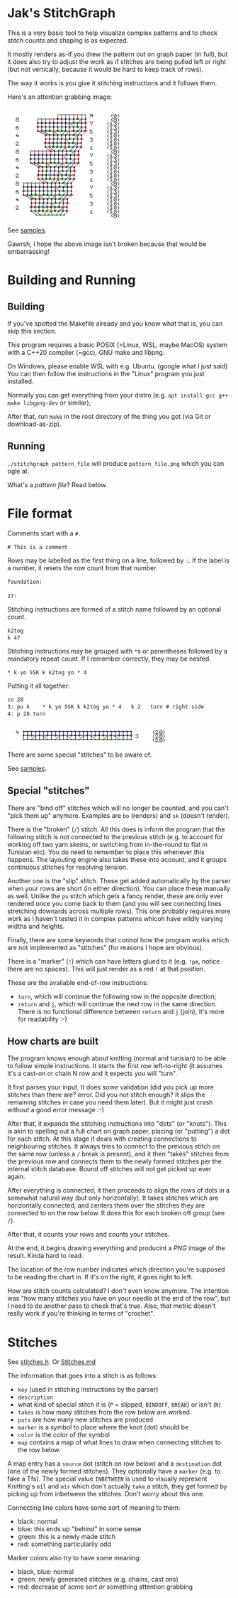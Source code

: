 Jak's StitchGraph
=================

This is a very basic tool to help visualize complex patterns and to check stitch counts and shaping is as expected.

It mostly renders as-if you drew the pattern out on graph paper (in full), but it does also try to adjust the work as if stitches are being pulled left or right (but not vertically, because it would be hard to keep track of rows).

The way it works is you give it stitching instructions and it follows them.

Here's an attention grabbing image:

![Attention grabbing example. See samples/README.md](samples/edge.png)

See [samples](./samples/README.md).

Gawrsh, I hope the above image isn't broken because that would be embarrassing!

Building and Running
====================

Building
--------

If you've spotted the Makefile already and you know what that is, you can skip this section.

This program requires a basic POSIX (=Linux, WSL, maybe MacOS) system with a C++20 compiler (=gcc), GNU make and libpng.

On Windows, please enable WSL with e.g. Ubuntu. (google what I just said) You can then follow the instructions in the "Linux" program you just installed.

Normally you can get everything from your distro (e.g. `apt install gcc g++ make libgpng-dev` or similar);

After that, run `make` in the root directory of the thing you got (via Git or download-as-zip).

Running
-------

`./stitchgraph pattern_file` will produce `pattern_file.png` which you can ogle at.

What's a *pattern file*? Read below.

File format
===========

Comments start with a `#`.

    # This is a comment

Rows may be labelled as the first thing on a line, followed by `:`. If the label is a number, it resets the row count from that number.

    foundation:

    27:

Stitching instructions are formed of a stitch name followed by an optional count.

    k2tog
    k 47

Stitching instructions may be grouped with `*`s or parentheses followed by a mandatory repeat count. If I remember correctly, they may be nested.

    * k yo SSK k k2tog yo * 4

Putting it all together:

    co 28
    3: pu k    * k yo SSK k k2tog yo * 4   k 2   turn # right side
    4: p 28 turn

![example render of the instructions above](./samples/simplest.png)

There are some special "stitches" to be aware of.

See [samples](./samples/README.md).

Special "stitches"
------------------

There are "bind off" stitches which will no longer be counted, and you can't "pick them up" anymore. Examples are `bo` (renders) and `sk` (doesn't render).

There is the "broken" (`/`) stitch. All this does is inform the program that the following stitch is not connected to the previous stitch (e.g. to account for working off two yarn skeins, or switching from in-the-round to flat in Tunisian etc). You do need to remember to place this whenever this happens. The layouting engine also takes these into account, and it groups continuous stitches for resolving tension.

Another one is the "slip" stitch. These get added automatically by the parser when your rows are short (in either direction). You can place these manually as well. Unlike the `pu` stitch which gets a fancy render, these are only ever rendered once you come back to them (and you will see connecting lines stretching downards across multiple rows). This one probably requires more work as I haven't tested it in complex patterns whicoh have wildly varying widths and heights.

Finally, there are some keywords that control how the program works which are not implemented as "stitches" (for reasons I hope are obvious).

There is a "marker" (`!`) which can have letters glued to it (e.g. `!pm`, notice there are no spaces). This will just render as a red `!` at that position.

These are the available end-of-row instructions:

- `turn`, which will continue the following row in the opposite direction;
- `return` and `j`, which will continue the next row in the same direction. There is no functional difference between `return` and `j` (join), it's more for readability :-)

How charts are built
--------------------

The program knows enough about knitting (normal and tunisian) to be able to follow simple instructions. It starts the first row left-to-right (it assumes it's a cast-on or chain N row and it expects you will "turn".

It first parses your input. It does *some* validation (did you pick up more stitches than there are? error. Did you not stitch enough? It slips the remaining stitches in case you need them later). But it might just crash without a good error message :-)

After that, it expands the stitching instructions into "dots" (or "knots"). This is akin to spelling out a full chart on graph paper, placing (or "putting") a dot for each stitch. At this stage it deals with creating connections to neighbouring stitches. It always tries to connect to the previous stitch on the same row (unless a `/` break is present), and it then "takes" stitches from the previous row and connects them to the newly formed stitches per the internal stitch database. Bound off stitches will not get picked up ever again.

After everything is connected, it then proceeds to align the rows of dots in a somewhat natural way (but only horizontally). It takes stitches which are horizontally connected, and centers them over the stitches they are connected to on the row below. It does this for each broken off group (see `/`).

After that, it counts your rows and counts your stitches.

At the end, it begins drawing everything and producint a *PNG* image of the result. Kinda hard to read.

The location of the row number indicates which direction you're supposed to be reading the chart in. If it's on the right, it goes right to left.

How are stitch counts calculated? I don't even know anymore. The intention was "how many stitches you have on your needle at the end of the row", but I need to do another pass to check that's true. Also, that metric doesn't really work if you're thinking in terms of "crochet".

Stitches
========

See [stitches.h](./stitches.h). Or [Stitches.md](./Stitches.md)

The information that goes into a stitch is as follows:

- `key` (used in stitching instructions by the parser)
- `description`
- what kind of special stitch it is (`P` = slipped, `BINDOFF`, `BREAK`) or isn't (`N`)
- `takes` is how many stitches from the row below are worked
- `puts` are how many new stitches are produced
- `marker` is a symbol to place where the knot (dot) should be
- `color` is the color of the symbol
- `map` contains a map of what lines to draw when connecting stitches to the row below.

A map entry has a `source` dot (stitch on row below) and a `destination` dot (one of the newly formed stitches). They optionally have a `marker` (e.g. to fake a Tfs). The special value `INBETWEEN` is used to visually represent Knitting's `m1l` and `m1r` which don't actually `take` a stitch, they get formed by picking up from inbetween the stitches. Don't worry about this one.

Connecting line colors have some sort of meaning to them:
- black: normal
- blue: this ends up "behind" in some sense
- green: this is a newly made stitch
- red: something particularily odd

Marker colors also try to have some meaning:
- black, blue: normal
- green: newly generated stitches (e.g. chains, cast ons)
- red: decrease of some sort *or* something attention grabbing
